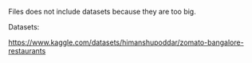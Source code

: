 Files does not include datasets because they are too big.

Datasets:

https://www.kaggle.com/datasets/himanshupoddar/zomato-bangalore-restaurants
